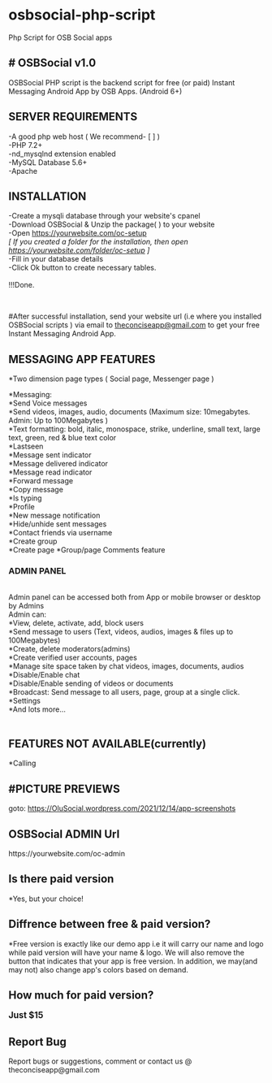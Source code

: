 # osbsocial-php-script
Php Script for OSB Social apps

<html lang="en">
<head>
  <meta charset="utf-8">
  <meta name="viewport" content="width=device-width, initial-scale=1">
<link rel="stylesheet" href="https://stackpath.bootstrapcdn.com/font-awesome/4.7.0/css/font-awesome.min.css">
 <link href="https://cdn.jsdelivr.net/npm/bootstrap@5.0.1/dist/css/bootstrap.min.css" rel="stylesheet" integrity="sha384-+0n0xVW2eSR5OomGNYDnhzAbDsOXxcvSN1TPprVMTNDbiYZCxYbOOl7+AMvyTG2x" crossorigin="anonymous">
</head>

<body>
<div class="container">
<h2># OSBSocial v1.0</h2>

OSBSocial PHP script is the backend script for free (or paid) Instant Messaging Android App by OSB Apps. (Android 6+)

<h2>SERVER REQUIREMENTS</h2>
-A good php web host ( We recommend- [ ] )<br>
-PHP 7.2+<br>
-nd_mysqlnd extension enabled<br>
-MySQL Database 5.6+<br>
-Apache
<br>
<h2>INSTALLATION</h2>

-Create a mysqli database through your website's cpanel<br>
-Download OSBSocial & Unzip the package( <!--<a class="btn btn-sm btn-primary" href="https://raw.githubusercontent.com/theconciseapp/olusocial/main/olusocial.zip">Download</a> -->)
 to your website <br>
-Open https://yourwebsite.com/oc-setup<br>
<i>[ If you created a folder for the installation, then open https://yourwebsite.com/folder/oc-setup ]</i>
<br>
-Fill in your database details<br>
-Click Ok button to create necessary tables.<br>
<br>
!!!Done.

<br>

#After successful installation, send your website url (i.e where you installed OSBSocial scripts )  via email to theconciseapp@gmail.com to get your free Instant Messaging Android App.

<h2>MESSAGING APP FEATURES</h2>

<div class="d-none">*Two dimension page types ( Social page, Messenger page )<br></div>

*Messaging:<br>
*Send Voice messages<br>
*Send videos, images, audio, documents (Maximum size:  10megabytes. Admin: Up to 100Megabytes )
<br>
*Text formatting: bold, italic, monospace, strike, underline, small text, large text, green, red & blue text color
<br>
*Lastseen<br>
*Message sent indicator<br>
*Message delivered indicator<br>
*Message read indicator<br>
*Forward message<br>
*Copy message<br>
*Is typing</br>
*Profile<br>
*New message notification<br>
*Hide/unhide sent messages<br>
*Contact friends via username<br>
*Create group<br>
*Create page
*Group/page Comments feature<br>

<!--<h2>Social</h2>
*Pages/Categories<br>
*Write posts or articles, edit, delete, save, report<br>
*Post/article texts can be styled: Italise, bold, monospace, underline, large text, small text
<br>
*Notifications
<br>
*Comments features ( Two layers comments i.e comments, comment replies)
<br>
*Comment notifications
<br>
*Comment tagging
<br>
*Like posts, comments
<br>
*Share posts
<br>
-->
<h3>ADMIN PANEL</h3>
<br>
Admin panel can be accessed both from App or mobile browser or desktop by Admins
<br>
Admin can: <br>
*View, delete, activate, add, block users<br>
*Send message to users (Text, videos, audios, images & files up to 100Megabytes)<br>
*Create, delete moderators(admins)<br>
*Create verified user accounts, pages<br>
*Manage site space taken by chat videos, images, documents, audios<br>
*Disable/Enable chat<br>
*Disable/Enable sending of videos or documents<br>
*Broadcast: Send message to all users, page, group at a single click.<br>
*Settings<br>
*And lots more...
<br>
<br>
<h2>FEATURES NOT AVAILABLE(currently)</h2>
*Calling
<br>
<h2>#PICTURE PREVIEWS</h2>
goto: <a href="https://olusocial.wordpress.com/2021/12/14/app-screenshots/">https://OluSocial.wordpress.com/2021/12/14/app-screenshots</a>
<h2>OSBSocial ADMIN Url</h2>
https://yourwebsite.com/oc-admin
<h2>Is there paid version</h2>
*Yes, but your choice!
<h2>Diffrence between free & paid version?</h2>
*Free version is exactly like our demo app i.e it will carry our name and logo
while paid version will have your name & logo. We will also remove the button that indicates that your app is free version. In addition, we may(and may not) also change app's colors based on demand.
<h2>How much for paid version?</h2>
<b><big>Just $15</big></b>

<!--
<h2>Attibutes</h2>
*TMP<br>
*App Builder team<br>
*Mediaelement<br>
*Bootstrap<br>
*Font awesome<br>
-->

<h2>Report Bug</h2>
Report bugs or suggestions, comment or contact us @ theconciseapp@gmail.com
<br>
</div>
</body>
</html>

